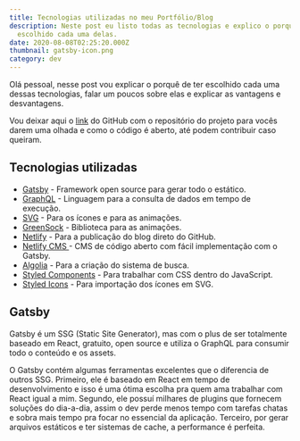 ```yaml
---
title: Tecnologias utilizadas no meu Portfólio/Blog
description: Neste post eu listo todas as tecnologias e explico o porquê de ter
  escolhido cada uma delas.
date: 2020-08-08T02:25:20.000Z
thumbnail: gatsby-icon.png
category: dev
---
```

Olá pessoal, nesse post vou explicar o porquê de ter escolhido cada uma dessas tecnologias, falar um poucos sobre elas e explicar as vantagens e desvantagens. 

Vou deixar aqui o [link](https://github.com/AMarcosCastelo/my-portfolio) do GitHub com o repositório do projeto para vocês darem uma olhada e como o código é aberto, até podem contribuir caso queiram.

## Tecnologias utilizadas

* [Gatsby](https://www.gatsbyjs.org/) - Framework open source para gerar todo o estático.
* [GraphQL](https://graphql.org/) - Linguagem para a consulta de dados em tempo de execução.
* [SVG](https://pt.wikipedia.org/wiki/SVG) - Para os ícones e para as animações.
* [GreenSock](https://greensock.com/) - Biblioteca para as animações.
* [Netlify](https://www.netlify.com/) - Para a publicação do blog direto do GitHub.
* [Netlify CMS ](https://www.netlifycms.org/)- CMS de código aberto com fácil implementação com o Gatsby.
* [Algolia](https://www.algolia.com/) - Para a criação do sistema de busca.
* [Styled Components](https://styled-components.com/) - Para trabalhar com CSS dentro do JavaScript.
* [Styled Icons](https://styled-icons.js.org/) - Para importação dos ícones em SVG.



## Gatsby

Gatsby é um SSG (Static Site Generator), mas com o plus de ser totalmente baseado em React, gratuito, open source e utiliza o GraphQL para consumir todo o conteúdo e os assets.

O Gatsby contém algumas ferramentas excelentes que o diferencia de outros SSG. Primeiro, ele é baseado em React em tempo de desenvolvimento e isso é uma ótima escolha pra quem ama trabalhar com React igual a mim. Segundo, ele possuí milhares de plugins que fornecem soluções do dia-a-dia, assim o dev perde menos tempo com tarefas chatas e sobra mais tempo pra focar no essencial da aplicação. Terceiro, por gerar arquivos estáticos e ter sistemas de cache, a performance é perfeita.